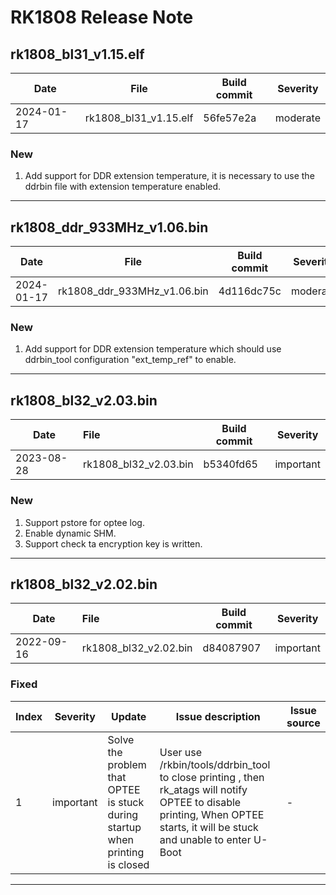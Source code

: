 # RK1808 Release Note

## rk1808_bl31_v1.15.elf

| Date       | File                  | Build commit | Severity |
| ---------- | --------------------- | ------------ | -------- |
| 2024-01-17 | rk1808_bl31_v1.15.elf | 56fe57e2a    | moderate |

### New

1. Add support for DDR extension temperature, it is necessary to use the ddrbin file with extension temperature enabled.

------

## rk1808_ddr_933MHz_v1.06.bin

| Date       | File                        | Build commit | Severity |
| ---------- | --------------------------- | ------------ | -------- |
| 2024-01-17 | rk1808_ddr_933MHz_v1.06.bin | 4d116dc75c   | moderate |

### New

1. Add support for DDR extension temperature which should use ddrbin_tool configuration "ext_temp_ref" to enable.

------

## rk1808_bl32_v2.03.bin

| Date       | File                  | Build commit | Severity  |
| ---------- | :-------------------- | ------------ | --------- |
| 2023-08-28 | rk1808_bl32_v2.03.bin | b5340fd65    | important |

### New

1. Support pstore for optee log.
2. Enable dynamic SHM.
3. Support check ta encryption key is written.

------

## rk1808_bl32_v2.02.bin

| Date       | File                  | Build commit | Severity  |
| ---------- | :-------------------- | ------------ | --------- |
| 2022-09-16 | rk1808_bl32_v2.02.bin | d84087907    | important |

### Fixed

| Index | Severity  | Update                                                       | Issue description                                            | Issue source |
| ----- | --------- | ------------------------------------------------------------ | ------------------------------------------------------------ | ------------ |
| 1     | important | Solve the problem that OPTEE is stuck during startup when printing is closed | User use /rkbin/tools/ddrbin_tool to close printing ,  then rk_atags will notify OPTEE to disable printing, When OPTEE starts, it will be stuck and unable to enter U-Boot | -            |

------
